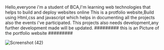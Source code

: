 Hello,everyone i'm a student of BCA,I'm learning web technologies that helps to build and deploy websites online 
This is a protfolio website,Build using Html,css and javascript which helps in documenting all the projects also the events i've participated.
This projects also needs development,any further development made will be updated.
######### this is an Picture of the portfolio website #########

![Screenshot (42)](https://github.com/Satyapt001/Satya-s_portfolio/assets/126075100/415c3793-d0c5-48b5-9f02-af64ddb387c3)

